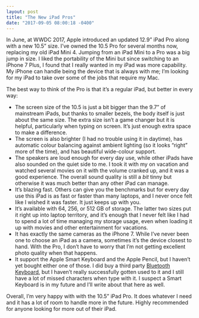 ```yaml
---
layout: post
title: "The New iPad Pros"
date: "2017-09-05 08:00:18 -0400"
---
```

In June, at WWDC 2017, Apple introduced an updated 12.9” iPad Pro along with a new 10.5” size.  I’ve owned the 10.5 Pro for several months now, replacing my old iPad Mini 4.
Jumping from an iPad Mini to a Pro was a big jump in size.  I liked the portability of the Mini but since switching to an iPhone 7 Plus, I found that I really wanted in my iPad was more capability.  My iPhone can handle being the device that is always with me; I’m looking for my iPad to take over some of the jobs that require my Mac.

The best way to think of the Pro is that it’s a regular iPad, but better in every way:
- The screen size of the 10.5 is just a bit bigger than the 9.7” of mainstream iPads, but thanks to smaller bezels, the body itself is just about the same size.  The extra size isn’t a game changer but it is helpful, particularly when typing on screen. It’s just enough extra space to make a difference.
- The screen is also brighter (I had no trouble using it in daytime), has automatic colour balancing against ambient lighting (so it looks “right” more of the time), and has beautiful wide-colour support.
- The speakers are loud enough for every day use, while other iPads have also sounded on the quiet side to me.  I took it with my on vacation and watched several movies on it with the volume cranked up, and it was a good experience.  The overall sound quality is still a *bit* tinny but otherwise it was much better than any other iPad can manage.
- It’s blazing fast.  Others can give you the benchmarks but for every day use this iPad is as fast or faster than many laptops, and I never once felt like I wished it was faster.  It just keeps up with you.
- It’s available with 64, 256,  or 512 GB of storage.  The latter two sizes put it right up into laptop territory, and it’s enough that I never felt like I had to spend a lot of time managing my storage usage, even when loading it up with movies and other entertainment for vacations.
- It has exactly the same cameras as the iPhone 7.  While I’ve never been one to choose an iPad as a camera, sometimes it’s the device closest to hand.  With the Pro, I don’t have to worry that I’m not getting excellent photo quality when that happens.
- It support the Apple Smart Keyboard and the Apple Pencil, but I haven’t yet bought either one of those.  I did buy a third party [Bluetooth Keyboard](https://www.amazon.ca/gp/product/B01LC1H92C/ref=oh_aui_detailpage_o00_s00?ie=UTF8&psc=1), but I haven’t really successfully gotten used to it and I still have a lot of missed characters when type with it.  I suspect a Smart Keyboard is in my future and I’ll write about that here as well.

Overall, I’m very happy with with the 10.5” iPad Pro.  It does whatever I need and it has a lot of room to handle more in the future.  Highly recommended for anyone looking for more out of their iPad.
